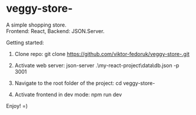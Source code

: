 ﻿# veggy-store-

 A simple shopping store.  
 Frontend: React, Backend: JSON.Server.
 
Getting started: 
1) Clone repo: 
git clone https://github.com/viktor-fedoruk/veggy-store-.git

2) Activate web server: 
json-server .\my-react-project\data\db.json -p 3001

3) Navigate to the root folder of the project:
cd veggy-store-

4) Activate frontend in dev mode:
npm run dev

Enjoy! =)

